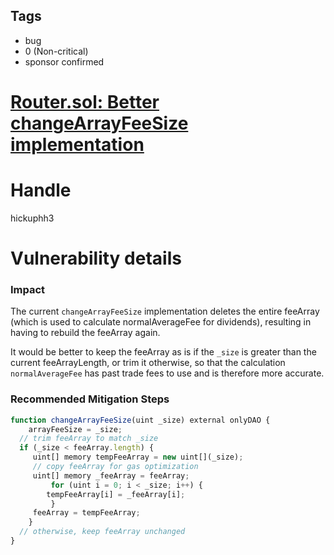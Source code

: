 ## Tags

- bug
- 0 (Non-critical)
- sponsor confirmed

# [Router.sol: Better changeArrayFeeSize implementation](https://github.com/code-423n4/2021-07-spartan-findings/issues/35) 

# Handle

hickuphh3


# Vulnerability details

### Impact

The current `changeArrayFeeSize` implementation deletes the entire feeArray (which is used to calculate normalAverageFee for dividends), resulting in having to rebuild the feeArray again.

It would be better to keep the feeArray as is if the `_size` is greater than the current feeArrayLength, or trim it otherwise, so that the calculation `normalAverageFee` has past trade fees to use and is therefore more accurate.

### Recommended Mitigation Steps

```jsx
function changeArrayFeeSize(uint _size) external onlyDAO {
	arrayFeeSize = _size;
  // trim feeArray to match _size
  if (_size < feeArray.length) {
     uint[] memory tempFeeArray = new uint[](_size);
     // copy feeArray for gas optimization
     uint[] memory _feeArray = feeArray;
		 for (uint i = 0; i < _size; i++) {
        tempFeeArray[i] = _feeArray[i];
		 }
     feeArray = tempFeeArray;
	}
  // otherwise, keep feeArray unchanged
}
```

